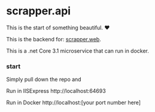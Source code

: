 # scrapper.api

This is the start of something beautiful. :heart:

This is the backend for: [scrapper.web](https://github.com/JimmyRaider89/scrapper.web).

This is a .net Core 3.1 microservice that can run in docker.

### start
Simply pull down the repo and 

Run in IISExpress http://localhost:64693

Run in Docker http://localhost:[your port number here]
